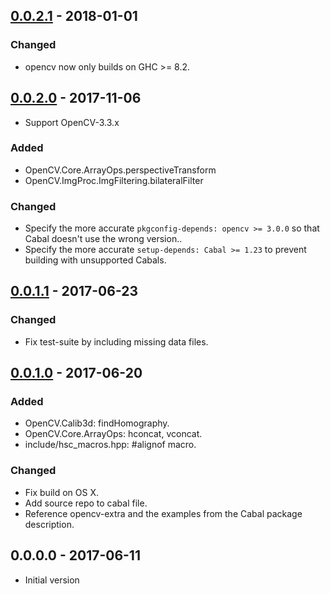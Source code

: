 ## [0.0.2.1] - 2018-01-01

### Changed

- opencv now only builds on GHC >= 8.2.


## [0.0.2.0] - 2017-11-06

- Support OpenCV-3.3.x

### Added

- OpenCV.Core.ArrayOps.perspectiveTransform
- OpenCV.ImgProc.ImgFiltering.bilateralFilter

### Changed

- Specify the more accurate `pkgconfig-depends: opencv >= 3.0.0` so that Cabal
  doesn't use the wrong version..
- Specify the more accurate `setup-depends: Cabal >= 1.23` to prevent building
  with unsupported Cabals.


## [0.0.1.1] - 2017-06-23

### Changed

- Fix test-suite by including missing data files.


## [0.0.1.0] - 2017-06-20

### Added

- OpenCV.Calib3d: findHomography.
- OpenCV.Core.ArrayOps: hconcat, vconcat.
- include/hsc_macros.hpp: #alignof macro.

### Changed

- Fix build on OS X.
- Add source repo to cabal file.
- Reference opencv-extra and the examples from the Cabal package description.


## 0.0.0.0 - 2017-06-11

- Initial version


[0.0.2.1]: https://github.com/LumiGuide/haskell-opencv/compare/opencv-0.0.2.0...opencv-0.0.2.1
[0.0.2.0]: https://github.com/LumiGuide/haskell-opencv/compare/opencv-0.0.1.1...opencv-0.0.2.0
[0.0.1.1]: https://github.com/LumiGuide/haskell-opencv/compare/opencv-0.0.1.0...opencv-0.0.1.1
[0.0.1.0]: https://github.com/LumiGuide/haskell-opencv/compare/opencv-0.0.0.0...opencv-0.0.1.0
